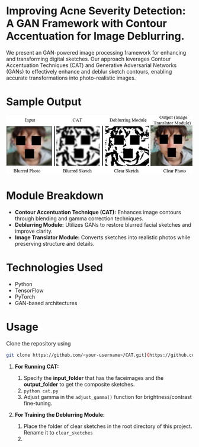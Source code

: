 # Improving Acne Severity Detection: A GAN Framework with Contour Accentuation for Image Deblurring.
We present an GAN-powered image processing framework for enhancing and transforming digital sketches. Our approach  leverages Contour Accentuation Techniques (CAT) and Generative Adversarial Networks (GANs) to effectively enhance and deblur sketch contours, enabling accurate transformations into photo-realistic images.

# Sample Output

<img src="images/Sample Output.PNG" alt="Network Architecture" width="600">

# Module Breakdown
- **Contour Accentuation Technique (CAT):** Enhances image contours through blending and gamma correction techniques.
- **Deblurring Module:** Utilizes GANs to restore blurred facial sketches and improve clarity.
- **Image Translator Module:** Converts sketches into realistic photos while preserving structure and details. 

# Technologies Used
- Python
- TensorFlow
- PyTorch
- GAN-based architectures

# Usage
Clone the repository using 
```bash
git clone https://github.com/<your-username>/CAT.git](https://github.com/Princiya1990/CATDeblurring
```
1. **For Running CAT:**
   1. Specify the **input_folder** that has the faceimages and the **output_folder** to get the composite sketches.
   2. ```python cat.py```
   3. Adjust gamma in the ```adjust_gamma()``` function for brightness/contrast fine-tuning.
    
2. **For Training the Deblurring Module:**
   1. Place the folder of clear sketches in the root directory of this project. Rename it to ```clear_sketches```
   2. 
   
